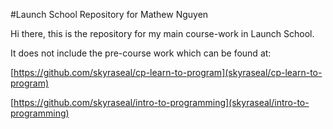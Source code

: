 #Launch School Repository for Mathew Nguyen

Hi there, this is the repository for my main course-work in Launch School.  

It does not include the pre-course work which can be found at:

[https://github.com/skyraseal/cp-learn-to-program](skyraseal/cp-learn-to-program)

[https://github.com/skyraseal/intro-to-programming](skyraseal/intro-to-programming)
